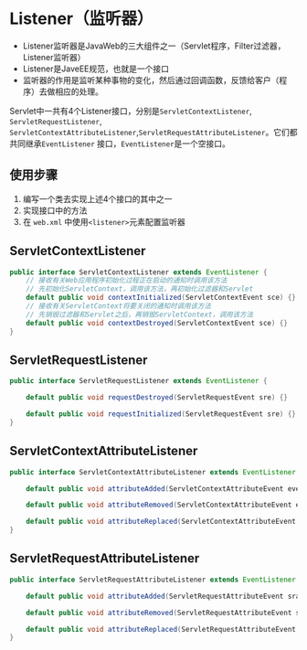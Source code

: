 # Listener（监听器）

- Listener监听器是JavaWeb的三大组件之一（Servlet程序，Filter过滤器，Listener监听器）
- Listener是JaveEE规范，也就是一个接口
- 监听器的作用是监听某种事物的变化，然后通过回调函数，反馈给客户（程序）去做相应的处理。

Servlet中一共有4个Listener接口，分别是`ServletContextListener`, `ServletRequestListener`, `ServletContextAttributeListener`,`ServletRequestAttributeListener`。它们都共同继承`EventListener` 接口，`EventListener`是一个空接口。

## 使用步骤

1. 编写一个类去实现上述4个接口的其中之一
2. 实现接口中的方法
3. 在 `web.xml` 中使用`<listener>`元素配置监听器

## ServletContextListener
```java
public interface ServletContextListener extends EventListener {
    // 接收有关Web应用程序初始化过程正在启动的通知时调用该方法
    // 先初始化ServletContext，调用该方法，再初始化过滤器和Servlet
    default public void contextInitialized(ServletContextEvent sce) {}
    // 接收有关ServletContext将要关闭的通知时调用该方法
    // 先销毁过滤器和Servlet之后，再销毁ServletContext，调用该方法
    default public void contextDestroyed(ServletContextEvent sce) {}
}
```

## ServletRequestListener

```java
public interface ServletRequestListener extends EventListener {

    default public void requestDestroyed(ServletRequestEvent sre) {}

    default public void requestInitialized(ServletRequestEvent sre) {}
}
```

## ServletContextAttributeListener

```java
public interface ServletContextAttributeListener extends EventListener {

    default public void attributeAdded(ServletContextAttributeEvent event) {}

    default public void attributeRemoved(ServletContextAttributeEvent event) {}

    default public void attributeReplaced(ServletContextAttributeEvent event) {}
}
```

## ServletRequestAttributeListener

```java
public interface ServletRequestAttributeListener extends EventListener {

    default public void attributeAdded(ServletRequestAttributeEvent srae) {}

    default public void attributeRemoved(ServletRequestAttributeEvent srae) {}

    default public void attributeReplaced(ServletRequestAttributeEvent srae) {}
}
```